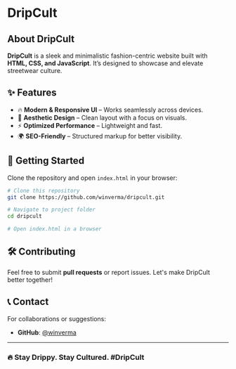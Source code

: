 # DripCult

## About DripCult
**DripCult** is a sleek and minimalistic fashion-centric website built with **HTML, CSS, and JavaScript**. It’s designed to showcase and elevate streetwear culture.

## ✨ Features
- 🔥 **Modern & Responsive UI** – Works seamlessly across devices.
- 🎨 **Aesthetic Design** – Clean layout with a focus on visuals.
- ⚡ **Optimized Performance** – Lightweight and fast.
- 🌍 **SEO-Friendly** – Structured markup for better visibility.

## 🚀 Getting Started
Clone the repository and open `index.html` in your browser:

```sh
# Clone this repository
git clone https://github.com/winverma/dripcult.git

# Navigate to project folder
cd dripcult

# Open index.html in a browser
```

## 🛠️ Contributing
Feel free to submit **pull requests** or report issues. Let's make DripCult better together!

## 📞 Contact
For collaborations or suggestions:
- **GitHub**: [@winverma](https://github.com/winverma)
---
### 🔥 Stay Drippy. Stay Cultured. #DripCult



